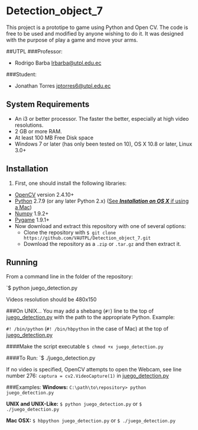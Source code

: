 Detection_object_7
===========
This project is a prototipe to game using Python and Open CV. The code is free to be used and modified by anyone wishing to do it. It was designed with the purpose of play a game and move your arms.

##UTPL
###Professor:
- Rodrigo Barba [lrbarba@utpl.edu.ec](lrbarba@utpl.edu.ec)

###Student:
- Jonathan Torres [jptorres6@utpl.edu.ec](mailto:jptorres6@utpl.edu.ec)

System Requirements
-------------------
* An i3 or better processor. The faster the better, especially at high video resolutions.
* 2 GB or more RAM.
* At least 100 MB Free Disk space
* Windows 7 or later (has only been tested on 10), OS X 10.8 or later, Linux 3.0+

Installation
------------
1. First, one should install the following libraries:
  - [OpenCV](http://opencv.org/) version 2.4.10+
  - [Python](https://www.python.org/) 2.7.9 (or any later Python 2.x) ([See **_Installation on OS X_** if using a Mac](#installation-on-os-x))
  - [Numpy](http://www.numpy.org/) 1.9.2+
  - [Pygame](http://www.pygame.org/) 1.9.1+
- Now download and extract this repository with one of several options:
  - Clone the repository with `$ git clone https://github.com/VAUTPL/Detection_object_7.git`
  - Download the repository as a `.zip` or `.tar.gz` and then extract it.

Running
-------
From a command line in the folder of the repository:

`$ python juego_detection.py

Videos resolution should be 480x150

###On UNIX...
You may add a shebang (`#!`) line to the top of [juego_detection.py](juego_detection.py) with the path to the appropriate Python. Example:

`#! /bin/python` (`#! /bin/hbpython` in the case of Mac) at the top of [juego_detection.py](juego_detection.py)

####Make the script executable
`$ chmod +x juego_detection.py`

####To Run:
`$ ./juego_detection.py

If no video is specified, OpenCV attempts to open the Webcam, see line number 276:
`captura = cv2.VideoCapture(1)`
in [juego_detection.py](juego_detection.py)

###Examples:
**Windows:** `C:\path\to\repository> python juego_detection.py`

**UNIX and UNIX-Like:** `$ python juego_detection.py` or `$ ./juego_detection.py`

**Mac OSX:** `$ hbpython juego_detection.py` or `$ ./juego_detection.py`
